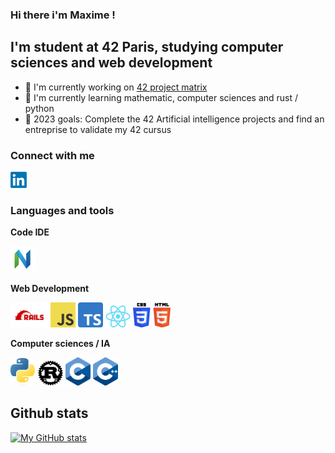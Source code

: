 ### Hi there i'm Maxime !

## I'm student at 42 Paris, studying computer sciences and web development

- 🔭 I'm currently working on [42 project matrix](https://github.com/macrespo42/matrix)
- 🌱 I'm currently learning mathematic, computer sciences and rust / python
- 🥅 2023 goals: Complete the 42 Artificial intelligence projects and find an entreprise to validate my 42 cursus

### Connect with me

[<img
    src="./images/linkedin_logo.png"
    alt="linkedin_logo"
    title="Maxime Crespo linkedin"
    style="display: inline-block; margin: 0 auto; width: 26px"
/>](https://www.linkedin.com/in/maxime-crespo-a0b1a9171/)

### Languages and tools

**Code IDE**

<img
    src="./images/neovim_logo.png"
    alt="neovim"
    style="display: inline-block; margin: 0 auto; width: 40px"
/>

**Web Development**

<img
    src="./images/rails_logo.png"
    alt="ruby on rails"
    style="display: inline-block; margin: 0 auto; width: 60px"
/> <img
    src="./images/javascript_logo.png"
    alt="javascript"
    style="display: inline-block; margin: 0 auto; width: 40px"
/> <img
    src="./images/typescript_logo.png"
    alt="typescript"
    style="display: inline-block; margin: 0 auto; width: 40px"
/> <img
    src="./images/react_logo.png"
    alt="react"
    style="display: inline-block; margin: 0 auto; width: 40px"
/> <img
    src="./images/html_css_logo.png"
    alt="html css"
    style="display: inline-block; margin: 0 auto; width: 60px"
/> 

**Computer sciences / IA**

<img
    src="./images/python_logo.png"
    alt="python"
    style="display: inline-block; margin: 0 auto; width: 40px"
/> <img
    src="./images/rust_logo.png"
    alt="rust"
    style="display: inline-block; margin: 0 auto; width: 40px"
/> <img
    src="./images/c_logo.png"
    alt="c"
    style="display: inline-block; margin: 0 auto; width: 40px"
/> <img
    src="./images/cpp_logo.png"
    alt="c++"
    style="display: inline-block; margin: 0 auto; width: 40px"
/> 

## Github stats

[![My GitHub stats](https://github-readme-stats.vercel.app/api?username=macrespo42)](https://github.com/maxrespo42)

